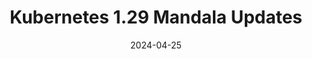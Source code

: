 ---
title: Kubernetes 1.29 Mandala Updates
summary: 本文主要包括 Kubernetes 1.29 Mandala 版本的更新内容，包括新增特性、改进和修复。
date: 2024-04-25

authors:
  - admin

tags:
  - Godel Scheduler
  - Kubernetes
---